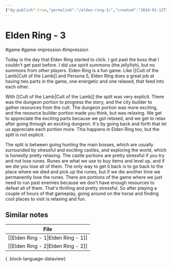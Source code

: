 ```yaml
---
{"dg-publish":true,"permalink":"/elden-ring-3/","created":"2024-01-12T19:18:11.643+09:00","updated":"2024-01-13T10:23:53.298+09:00"}
---
```


# Elden Ring - 3

#game #game-impression #impression 

Today is the day that Elden Ring started to click. I got past the boss that I couldn't get past before. I did use spirit summons (the jellyfish), but no summons from other players. Elden Ring is a fun game. Like [[Cult of the Lamb\|Cult of the Lamb]] and Persona 5, Elden Ring does a great job at having two parts in the game, one energetic and one relaxed, that feed into each other.

With [[Cult of the Lamb\|Cult of the Lamb]] the split was very explicit. There was the dungeon portion to progress the story, and the city builder to gather resources from the cult. The dungeon portion was more exciting, and the resource builder portion made you think, but was relaxing. We get to appreciate the exciting parts because we got relaxed, and we get to relax after going through an exciting dungeon. It's by going back and forth that let us appreciate each portion more. This happens in Elden Ring too, but the split is not explicit.

The split is between going hunting the main bosses, which are usually surrounded by stressful and exciting castles, and exploring the world, which is honestly pretty relaxing. The castle portions are pretty stressful if you try and not lose runes. Runes are what we use to buy items and level up, and if we die you lose all of them. The only way to get it back is to go back to the place where we died and pick up the runes, but if we die another time we permanently lose the runes. There are portions of the game where we just need to run past enemies because we don't have enough resources to defeat all of them. That's thrilling and pretty stressful. So after playing a couple of hours of that gameplay, going around on the horse and finding cool places to visit is relaxing and fun.

## Similar notes

| File                                  |
| ------------------------------------- |
| [[Elden Ring - 1\|Elden Ring - 1]] |
| [[Elden Ring - 2\|Elden Ring - 2]] |

{ .block-language-dataview}
